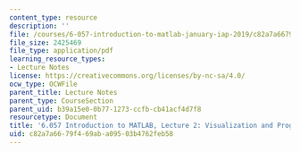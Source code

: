 ```yaml
---
content_type: resource
description: ''
file: /courses/6-057-introduction-to-matlab-january-iap-2019/c82a7a6679f469aba09503b4762feb58_MIT6_057IAP19_lec2.pdf
file_size: 2425469
file_type: application/pdf
learning_resource_types:
- Lecture Notes
license: https://creativecommons.org/licenses/by-nc-sa/4.0/
ocw_type: OCWFile
parent_title: Lecture Notes
parent_type: CourseSection
parent_uid: b39a15e0-0b77-1273-ccfb-cb41acf4d7f8
resourcetype: Document
title: '6.057 Introduction to MATLAB, Lecture 2: Visualization and Programming'
uid: c82a7a66-79f4-69ab-a095-03b4762feb58
---
```


